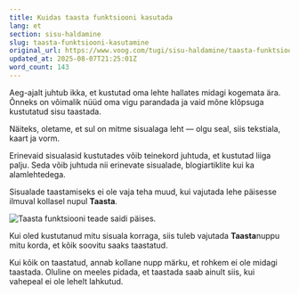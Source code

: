 ```yaml
---
title: Kuidas taasta funktsiooni kasutada
lang: et
section: sisu-haldamine
slug: taasta-funktsiooni-kasutamine
original_url: https://www.voog.com/tugi/sisu-haldamine/taasta-funktsiooni-kasutamine
updated_at: 2025-08-07T21:25:01Z
word_count: 143
---
```

Aeg-ajalt juhtub ikka, et kustutad oma lehte hallates midagi kogemata ära. Õnneks on võimalik nüüd oma vigu parandada ja vaid mõne klõpsuga kustutatud sisu taastada.  
  
Näiteks, oletame, et sul on mitme sisualaga leht — olgu seal, siis tekstiala, kaart ja vorm.

Erinevaid sisualasid kustutades võib teinekord juhtuda, et kustutad liiga palju. Seda võib juhtuda nii erinevate sisualade, blogiartiklite kui ka alamlehtedega.

Sisualade taastamiseks ei ole vaja teha muud, kui vajutada lehe päisesse ilmuval kollasel nupul **Taasta**.

![Taasta funktsiooni teade saidi päises.](https://media.voog.com/0000/0036/2183/photos/taasta_ala_block.webp "Taasta funktsiooni teade saidi päises.")

Kui oled kustutanud mitu sisuala korraga, siis tuleb vajutada **Taasta**nuppu mitu korda, et kõik soovitu saaks taastatud.

Kui kõik on taastatud, annab kollane nupp märku, et rohkem ei ole midagi taastada. Oluline on meeles pidada, et taastada saab ainult siis, kui vahepeal ei ole lehelt lahkutud.
